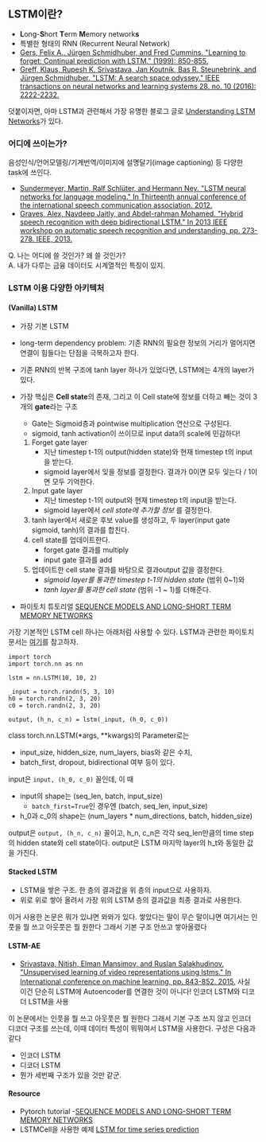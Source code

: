 ## LSTM이란?

- **L**ong-**S**hort **T**erm **M**emory network**s**
- 특별한 형태의 RNN (Recurrent Neural Network)
- [Gers, Felix A., Jürgen Schmidhuber, and Fred Cummins. "Learning to forget: Continual prediction with LSTM." (1999): 850-855.](https://digital-library.theiet.org/content/conferences/10.1049/cp_19991218)
- [Greff, Klaus, Rupesh K. Srivastava, Jan Koutník, Bas R. Steunebrink, and Jürgen Schmidhuber. "LSTM: A search space odyssey." IEEE transactions on neural networks and learning systems 28, no. 10 (2016): 2222-2232.](https://ieeexplore.ieee.org/abstract/document/7508408)

덧붙이자면, 
아마 LSTM과 관련해서 가장 유명한 블로그 글로 [Understanding LSTM Networks](https://colah.github.io/posts/2015-08-Understanding-LSTMs/)가 있다.

### 어디에 쓰이는가?
음성인식/언어모델링/기계번역/이미지에 설명달기(image captioning) 등 다양한 task에 쓰인다. 
- [Sundermeyer, Martin, Ralf Schlüter, and Hermann Ney. "LSTM neural networks for language modeling." In Thirteenth annual conference of the international speech communication association. 2012.](https://www.isca-speech.org/archive/interspeech_2012/i12_0194.html)
- [Graves, Alex, Navdeep Jaitly, and Abdel-rahman Mohamed. "Hybrid speech recognition with deep bidirectional LSTM." In 2013 IEEE workshop on automatic speech recognition and understanding, pp. 273-278. IEEE, 2013.](https://ieeexplore.ieee.org/abstract/document/6707742)

Q. 나는 어디에 쓸 것인가? 왜 쓸 것인가? <br>
A. 내가 다루는 금융 데이터도 시계열적인 특징이 있지.


### LSTM 이용 다양한 아키텍처

#### (Vanilla) LSTM
- 가장 기본 LSTM
- long-term dependency problem: 기존 RNN의 필요한 정보의 거리가 멀어지면 연결이 힘들다는 단점을 극복하고자 한다. 
- 기존 RNN의 반복 구조에 tanh layer 하나가 있었다면, LSTM에는 4개의 layer가 있다. 
- 가장 핵심은 **Cell state**의 존재, 그리고 이 Cell state에 정보를 더하고 빼는 것이 3개의 **gate**라는 구조
  - Gate는 Sigmoid층과 pointwise multiplication 연산으로 구성된다.
  - sigmoid, tanh activation이 쓰이므로 input data의 scale에 민감하다! 
  1. Forget gate layer
      - 지난 timestep t-1의 output(hidden state)와 현재 timestep t의 input을 받는다.
      - sigmoid layer에서 잊을 정보를 결정한다. 결과가 0이면 모두 잊는다 / 1이면 모두 기억한다.
  2. Input gate layer
      - 지난 timestep t-1의 output와 현재 timestep t의 input을 받는다.
      - sigmoid layer에서 *cell state에 추가할 정보* 를 결정한다.
  3. tanh layer에서 새로운 후보 value를 생성하고, 두 layer(input gate sigmoid, tanh)의 결과를 합친다.
  4. cell state를 업데이트한다. 
      - forget gate 결과를 multiply
      - input gate 결과를 add
  5. 업데이트한 cell state 결과를 바탕으로 결과output 값을 결정한다. 
      - *sigmoid layer를 통과한 timestep t-1의 hidden state* (범위 0~1)와
      - *tanh layer를 통과한 cell state* (범위 -1 ~ 1)를 더해준다. 

- 파이토치 튜토리얼 [SEQUENCE MODELS AND LONG-SHORT TERM MEMORY NETWORKS](https://pytorch.org/tutorials/beginner/nlp/sequence_models_tutorial.html)

가장 기본적인 LSTM cell 하나는 아래처럼 사용할 수 있다. 
LSTM과 관련한 파이토치 문서는 [여기](https://pytorch.org/docs/stable/nn.html#lstm)를 참고하자.
```python3
import torch
import torch.nn as nn

lstm = nn.LSTM(10, 10, 2)

_input = torch.randn(5, 3, 10)
h0 = torch.randn(2, 3, 20)
c0 = torch.randn(2, 3, 20)

output, (h_n, c_n) = lstm(_input, (h_0, c_0))
```


class torch.nn.LSTM(*args, \*\*kwargs)의 Parameter로는 
- input_size, hidden_size, num_layers, bias와 같은 수치,
- batch_first, dropout, bidirectional 여부 등이 있다.

input은 ```input, (h_0, c_0)``` 꼴인데, 이 때
- input의 shape는 (seq_len, batch, input_size) 
    - ```batch_first=True```인 경우엔 (batch, seq_len, input_size) 
- h_0과 c_0의 shape는 (num_layers * num_directions, batch, hidden_size)

output은 ```output, (h_n, c_n)``` 꼴이고, 
h_n, c_n은 각각 seq_len만큼의 time step의 hidden state와 cell state이다.
output은 LSTM 마지막 layer의 h_t와 동일한 값을 가진다.






#### Stacked LSTM

- LSTM을 쌓은 구조. 한 층의 결과값을 위 층의 input으로 사용하자.
- 위로 위로 쌓아 올려서 가장 위의 LSTM 층의 결과값을 최종 결과로 사용한다. 

이거 사용한 논문은 뭐가 있냐면 뫄뫄가 있다.
쌓았다는 말이 무슨 말이냐면
여기서는 인풋을 뭘 쓰고 아웃풋은 뭘 원한다
그래서 기본 구조 안쓰고 쌓아올렸다

#### LSTM-AE
- [Srivastava, Nitish, Elman Mansimov, and Ruslan Salakhudinov. "Unsupervised learning of video representations using lstms." In International conference on machine learning, pp. 843-852. 2015.](http://proceedings.mlr.press/v37/srivastava15.pdf)
사실 이건 단순히 LSTM에 Autoencoder를 연결한 것이 아니다! 인코더 LSTM와 디코더 LSTM을 사용

이 논문에서는 인풋을 뭘 쓰고 아웃풋은 뭘 원한다
그래서 기본 구조 쓰지 않고 인코더 디코더 구조를 쓰는데, 
이때 데이터 특성이 뭐뭐여서 LSTM을 사용한다. 
구성은 다음과 같다
- 인코더 LSTM
- 디코더 LSTM
- 뭔가 세번째 구조가 있을 것만 같군.
 
 #### Resource
- Pytorch tutorial
-[SEQUENCE MODELS AND LONG-SHORT TERM MEMORY NETWORKS](https://pytorch.org/tutorials/beginner/nlp/sequence_models_tutorial.html)
- LSTMCell을 사용한 예제 [LSTM for time series prediction](https://romanorac.github.io/machine/learning/2019/09/27/time-series-prediction-with-lstm.html)
